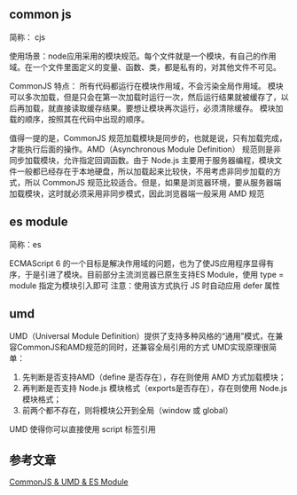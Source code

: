 

## common js

简称： cjs

使用场景：node应用采用的模块规范。每个文件就是一个模块，有自己的作用域。在一个文件里面定义的变量、函数、类，都是私有的，对其他文件不可见。

CommonJS 特点：
所有代码都运行在模块作用域，不会污染全局作用域。
模块可以多次加载，但是只会在第一次加载时运行一次，然后运行结果就被缓存了，以后再加载，就直接读取缓存结果。要想让模块再次运行，必须清除缓存。
模块加载的顺序，按照其在代码中出现的顺序。

值得一提的是，CommonJS 规范加载模块是同步的，也就是说，只有加载完成，才能执行后面的操作。AMD（Asynchronous Module Definition） 规范则是非同步加载模块，允许指定回调函数。由于 Node.js 主要用于服务器编程，模块文件一般都已经存在于本地硬盘，所以加载起来比较快，不用考虑非同步加载的方式，所以 CommonJS 规范比较适合。但是，如果是浏览器环境，要从服务器端加载模块，这时就必须采用非同步模式，因此浏览器端一般采用 AMD 规范



## es module

简称：es

ECMAScript 6 的一个目标是解决作用域的问题，也为了使JS应用程序显得有序，于是引进了模块。目前部分主流浏览器已原生支持ES Module，使用 type = module 指定为模块引入即可
注意：使用该方式执行 JS 时自动应用 defer 属性


## umd



UMD（Universal Module Definition）提供了支持多种风格的“通用”模式，在兼容CommonJS和AMD规范的同时，还兼容全局引用的方式
UMD实现原理很简单：

1. 先判断是否支持AMD（define 是否存在），存在则使用 AMD 方式加载模块；
2. 再判断是否支持 Node.js 模块格式（exports是否存在），存在则使用 Node.js 模块格式；
3. 前两个都不存在，则将模块公开到全局（window 或 global）

UMD 使得你可以直接使用 script 标签引用

## 参考文章
[CommonJS & UMD & ES Module](https://www.jianshu.com/p/0f9f5b1535da)

